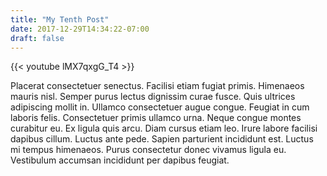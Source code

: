```yaml
---
title: "My Tenth Post"
date: 2017-12-29T14:34:22-07:00
draft: false
---
```


{{< youtube lMX7qxgG_T4 >}}

Placerat consectetuer senectus. Facilisi etiam fugiat primis. Himenaeos mauris nisl. Semper purus lectus dignissim curae fusce. Quis ultrices adipiscing mollit in. Ullamco consectetuer augue congue. Feugiat in cum laboris felis. Consectetuer primis ullamco urna. Neque congue montes curabitur eu. Ex ligula quis arcu. Diam cursus etiam leo. Irure labore facilisi dapibus cillum. Luctus ante pede. Sapien parturient incididunt est. Luctus mi tempus himenaeos. Purus consectetur donec vivamus ligula eu. Vestibulum accumsan incididunt per dapibus feugiat.